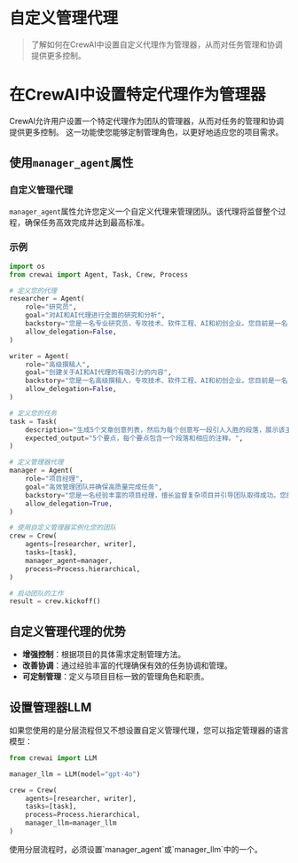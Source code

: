 # 自定义管理代理

> 了解如何在CrewAI中设置自定义代理作为管理器，从而对任务管理和协调提供更多控制。

# 在CrewAI中设置特定代理作为管理器

CrewAI允许用户设置一个特定代理作为团队的管理器，从而对任务的管理和协调提供更多控制。
这一功能使您能够定制管理角色，以更好地适应您的项目需求。

## 使用`manager_agent`属性

### 自定义管理代理

`manager_agent`属性允许您定义一个自定义代理来管理团队。该代理将监督整个过程，确保任务高效完成并达到最高标准。

### 示例

```python
import os
from crewai import Agent, Task, Crew, Process

# 定义您的代理
researcher = Agent(
    role="研究员",
    goal="对AI和AI代理进行全面的研究和分析",
    backstory="您是一名专业研究员，专攻技术、软件工程、AI和初创企业。您目前是一名自由职业者，正在为新客户进行研究。",
    allow_delegation=False,
)

writer = Agent(
    role="高级撰稿人",
    goal="创建关于AI和AI代理的有吸引力的内容",
    backstory="您是一名高级撰稿人，专攻技术、软件工程、AI和初创企业。您目前是一名自由职业者，正在为新客户撰写内容。",
    allow_delegation=False,
)

# 定义您的任务
task = Task(
    description="生成5个文章创意列表，然后为每个创意写一段引人入胜的段落，展示该主题完整文章的潜力。返回包含段落和注释的创意列表。",
    expected_output="5个要点，每个要点包含一个段落和相应的注释。",
)

# 定义管理器代理
manager = Agent(
    role="项目经理",
    goal="高效管理团队并确保高质量完成任务",
    backstory="您是一名经验丰富的项目经理，擅长监督复杂项目并引导团队取得成功。您的角色是协调团队成员的努力，确保每项任务按时完成并达到最高标准。",
    allow_delegation=True,
)

# 使用自定义管理器实例化您的团队
crew = Crew(
    agents=[researcher, writer],
    tasks=[task],
    manager_agent=manager,
    process=Process.hierarchical,
)

# 启动团队的工作
result = crew.kickoff()
```

## 自定义管理代理的优势

* **增强控制**：根据项目的具体需求定制管理方法。
* **改善协调**：通过经验丰富的代理确保有效的任务协调和管理。
* **可定制管理**：定义与项目目标一致的管理角色和职责。

## 设置管理器LLM

如果您使用的是分层流程但又不想设置自定义管理代理，您可以指定管理器的语言模型：

```python
from crewai import LLM

manager_llm = LLM(model="gpt-4o")

crew = Crew(
    agents=[researcher, writer],
    tasks=[task],
    process=Process.hierarchical,
    manager_llm=manager_llm
)
```

<Note>
  使用分层流程时，必须设置`manager_agent`或`manager_llm`中的一个。
</Note>